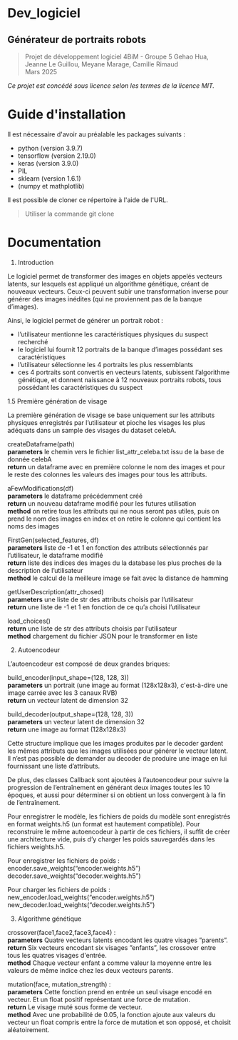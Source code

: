 # Dev_logiciel
## Générateur de portraits robots
>Projet de développement logiciel 4BiM - Groupe 5
>Gehao Hua, Jeanne Le Guillou, Meyane Marage, Camille Rimaud  
>Mars 2025

_Ce projet est concédé sous licence selon les termes de la licence MIT._

# Guide d'installation
Il est nécessaire d'avoir au préalable les packages suivants :
* python (version 3.9.7)
* tensorflow (version 2.19.0)
* keras (version 3.9.0)
* PIL
* sklearn (version 1.6.1)
* (numpy et mathplotlib)

Il est possible de cloner ce répertoire à l'aide de l'URL.
>Utiliser la commande git clone

# Documentation  
1. Introduction

Le logiciel permet de transformer des images en objets appelés vecteurs latents, sur lesquels est appliqué un algorithme génétique, créant de nouveaux vecteurs. Ceux-ci peuvent subir une transformation inverse pour générer des images inédites (qui ne proviennent pas de la banque d’images).

Ainsi, le logiciel permet de générer un portrait robot : 

- l’utilisateur mentionne les caractéristiques physiques du suspect recherché  
- le logiciel lui fournit 12 portraits de la banque d’images possédant ses caractéristiques  
- l’utilisateur sélectionne les 4 portraits les plus ressemblants  
- ces 4 portraits sont convertis en vecteurs latents, subissent l’algorithme génétique, et donnent naissance à 12 nouveaux portraits robots, tous possédant les caractéristiques du suspect 

1.5 Première génération de visage

La première génération de visage se base uniquement sur les attributs physiques enregistrés par l’utilisateur et pioche les visages les plus adéquats dans un sample des visages du dataset celebA.

createDataframe(path)  
**parameters** le chemin vers le fichier list\_attr\_celeba.txt issu de la base de donnée celebA  
**return** un dataframe avec en première colonne le nom des images et pour le reste des colonnes les valeurs des images pour tous les attributs.

aFewModifications(df)  
**parameters** le dataframe précédemment créé  
**return** un nouveau dataframe modifié pour les futures utilisation  
**method** on retire tous les attributs qui ne nous seront pas utiles, puis on prend le nom des images en index et on retire le colonne qui contient les noms des images

FirstGen(selected\_features, df)  
**parameters** liste de \-1 et 1 en fonction des attributs sélectionnés par l’utilisateur, le dataframe modifié  
**return** liste des indices des images du la database les plus proches de la description de l’utilisateur  
**method** le calcul de la meilleure image se fait avec la distance de hamming

getUserDescription(attr\_chosed)  
**parameters** une liste de str des attributs choisis par l’utilisateur  
**return** une liste de \-1 et 1 en fonction de ce qu’a choisi l’utilisateur

load\_choices()  
**return** une liste de str des attributs choisis par l’utilisateur  
**method** chargement du fichier JSON pour le transformer en liste

2.  Autoencodeur

L’autoencodeur est composé de deux grandes briques:

build\_encoder(input\_shape=(128, 128, 3))  
**parameters** un portrait (une image au format (128x128x3), c'est-à-dire une image carrée avec les 3 canaux RVB)   
**return** un vecteur latent de dimension 32

build\_decoder(output\_shape=(128, 128, 3))  
**parameters** un vecteur latent de dimension 32  
**return** une image au format (128x128x3)

Cette structure implique que les images produites par le decoder gardent les mêmes attributs que les images utilisées pour générer le vecteur latent. Il n’est pas possible de demander au decoder de produire une image en lui fournissant une liste d’attributs.

De plus, des classes Callback sont ajoutées à l’autoencodeur pour suivre la progression de l’entraînement en générant deux images toutes les 10 époques, et aussi pour déterminer si on obtient un loss convergent à la fin de l’entraînement. 

Pour enregistrer le modèle, les fichiers de poids du modèle sont enregistrés en format weights.h5 (un format est hautement compatible). Pour reconstruire le même autoencodeur à partir de ces fichiers, il suffit de créer une architecture vide, puis d’y charger les poids sauvegardés dans les fichiers weights.h5. 

Pour enregistrer les fichiers de poids :   
encoder.save\_weights(“encoder.weights.h5”)  
decoder.save\_weights(“decoder.weights.h5”)

Pour charger les fichiers de poids :   
new\_encoder.load\_weights(“encoder.weights.h5”)  
new\_decoder.load\_weights(“decoder.weights.h5”)

3. Algorithme génétique

crossover(face1,face2,face3,face4) :  
**parameters** Quatre vecteurs latents encodant les quatre visages ”parents”.  
**return** Six vecteurs encodant six visages ”enfants”, les crossover entre  
tous les quatres visages d'entrée.  
**method** Chaque vecteur enfant a comme valeur la moyenne entre les valeurs de même indice chez les deux vecteurs parents.

mutation(face, mutation\_strength) :  
**parameters** Cette fonction prend en entrée un seul visage encodé en vecteur. Et un float positif représentant une force de mutation.  
**return** Le visage muté sous forme de vecteur.  
**method** Avec une probabilité de 0.05, la fonction ajoute aux valeurs du vecteur un float compris entre la force de mutation et son opposé, et choisit aléatoirement.  

